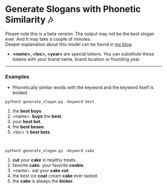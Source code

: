 # Generate Slogans with Phonetic Similarity 🎶
Please note this is a beta version. The output may not be the best slogan ever. And It may take a couple of minutes. <br>
Deeper explanation about this model can be found in <a href='https://yeounyi.github.io/2021/02/23/model.html' target="_blank">my blog</a>.
* <b>\<name\>, \<loc\>, \<year\> </b>are special tokens. You can substitute these tokens with your brand name, brand location or founding year.

-----

### Examples
* Phonetically similar words with the keyword and the keyword itself is bolded.


```python3 generate_slogan.py -keyword best```

1. the **best buys**.
2. \<name\>. **buys** the **best**.
3. your **best bet**.
4. the **best besee**.
5. \<loc\> ’s **best bets**.


<br>

```python3 generate_slogan.py -keyword cake```

1. **cut** your **cake** in healthy treats.
2. favorite **cake**. your favorite **cookie**.
3. \<name\>. eat your **cake cut**.
4. the best ice **coat** cream **cake** ever tasted.
5. the **cake** is always the **kicker**.

